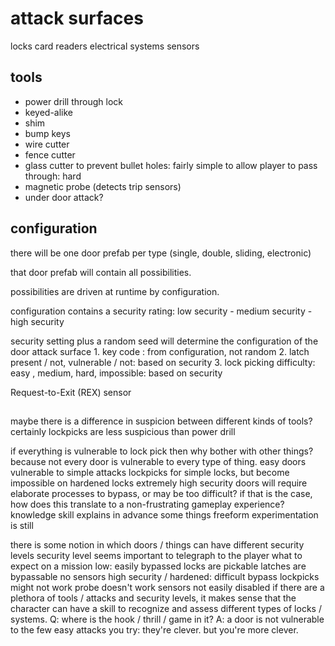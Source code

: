 # attack surfaces
locks
card readers
electrical systems
sensors

## tools
* power drill through lock
* keyed-alike
* shim
* bump keys
* wire cutter
* fence cutter
* glass cutter
    to prevent bullet holes: fairly simple
    to allow player to pass through: hard
* magnetic probe (detects trip sensors)
* under door attack?

## configuration

there will be one door prefab per type (single, double, sliding, electronic)

that door prefab will contain all possibilities.

possibilities are driven at runtime by configuration.

configuration contains a security rating:
    low security - medium security - high security

security setting plus a random seed will determine the configuration of the door attack surface
    1. key code : from configuration, not random
    2. latch present / not, vulnerable / not: based on security
    3. lock picking difficulty: easy , medium, hard, impossible: based on security
    
Request-to-Exit (REX) sensor 


##


maybe there is a difference in suspicion between different kinds of tools?
    certainly lockpicks are less suspicious than power drill

if everything is vulnerable to lock pick then why bother with other things?
    because not every door is vulnerable to every type of thing.
    easy doors vulnerable to simple attacks
    lockpicks for simple locks, but become impossible on hardened locks
    extremely high security doors will require elaborate processes to bypass, or may be too difficult?
if that is the case, how does this translate to a non-frustrating gameplay experience?
    knowledge skill explains in advance some things
    freeform experimentation is still 

there is some notion in which doors / things can have different security levels
    security level seems important to telegraph to the player what to expect on a mission
    low: easily bypassed
        locks are pickable
        latches are bypassable
        no sensors
    high security / hardened: difficult bypass
        lockpicks might not work
        probe doesn't work
        sensors not easily disabled
if there are a plethora of tools / attacks and security levels, it makes sense that the character can have a skill to 
    recognize and assess different types of locks / systems.
    Q: where is the hook / thrill / game in it?
    A: a door is not vulnerable to the few easy attacks you try: they're clever. but you're more clever.
